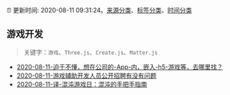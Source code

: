 :alarm_clock: 更新时间: 2020-08-11 09:31:24。[来源分类](../README.md)、[标签分类](../TAGS.md)、[时间分类](../TIMELINE.md)

## 游戏开发


> 关键字：`游戏`、`Three.js`、`Create.js`、`Matter.js`



- [2020-08-11-迫于不懂，想在公司的-App-内，嵌入-h5-游戏等，去哪里找？](https://www.v2ex.com/t/697413) 
- [2020-08-11-游戏辅助开发人员公开招聘有没有问题](https://www.v2ex.com/t/697396) 
- [2020-08-11-译-混沌游戏日：混沌的手把手指南](https://toutiao.io/k/he095kf) 
